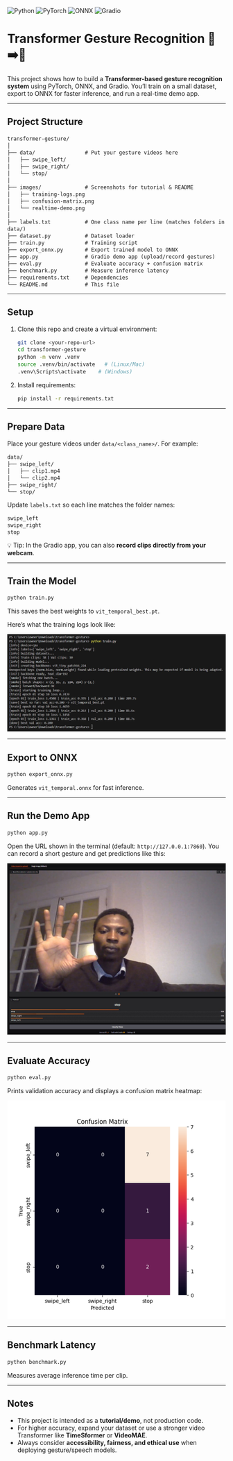 ![Python](https://img.shields.io/badge/python-3.8+-blue.svg)
![PyTorch](https://img.shields.io/badge/PyTorch-2.0+-red.svg)
![ONNX](https://img.shields.io/badge/ONNX-runtime-green.svg)
![Gradio](https://img.shields.io/badge/Gradio-app-orange.svg)

# Transformer Gesture Recognition 🎥➡️🤖  

This project shows how to build a **Transformer-based gesture recognition system** using PyTorch, ONNX, and Gradio. You’ll train on a small dataset, export to ONNX for faster inference, and run a real-time demo app.  

---

## Project Structure  

```
transformer-gesture/
│
├── data/                # Put your gesture videos here
│   ├── swipe_left/
│   ├── swipe_right/
│   └── stop/
│
├── images/              # Screenshots for tutorial & README
│   ├── training-logs.png
│   ├── confusion-matrix.png
│   └── realtime-demo.png
│
├── labels.txt           # One class name per line (matches folders in data/)
├── dataset.py           # Dataset loader
├── train.py             # Training script
├── export_onnx.py       # Export trained model to ONNX
├── app.py               # Gradio demo app (upload/record gestures)
├── eval.py              # Evaluate accuracy + confusion matrix
├── benchmark.py         # Measure inference latency
├── requirements.txt     # Dependencies
└── README.md            # This file
```

---

## Setup  

1. Clone this repo and create a virtual environment:  
   ```bash
   git clone <your-repo-url>
   cd transformer-gesture
   python -m venv .venv
   source .venv/bin/activate   # (Linux/Mac)
   .venv\Scripts\activate    # (Windows)
   ```

2. Install requirements:  
   ```bash
   pip install -r requirements.txt
   ```

---

## Prepare Data  

Place your gesture videos under `data/<class_name>/`. For example:  

```
data/
├── swipe_left/
│   ├── clip1.mp4
│   └── clip2.mp4
├── swipe_right/
└── stop/
```

Update `labels.txt` so each line matches the folder names:  

```
swipe_left
swipe_right
stop
```

💡 Tip: In the Gradio app, you can also **record clips directly from your webcam**.

---

## Train the Model  

```bash
python train.py
```

This saves the best weights to `vit_temporal_best.pt`.  

Here’s what the training logs look like:  

![Training logs](images/training-logs.png)

---

## Export to ONNX  

```bash
python export_onnx.py
```

Generates `vit_temporal.onnx` for fast inference.

---

## Run the Demo App  

```bash
python app.py
```

Open the URL shown in the terminal (default: `http://127.0.0.1:7860`). You can record a short gesture and get predictions like this:  

![Gradio demo output](images/realtime-demo.png)

---

## Evaluate Accuracy  

```bash
python eval.py
```

Prints validation accuracy and displays a confusion matrix heatmap:  

![Confusion matrix](images/confusion-matrix.png)

---

## Benchmark Latency  

```bash
python benchmark.py
```

Measures average inference time per clip.

---

## Notes  

- This project is intended as a **tutorial/demo**, not production code.  
- For higher accuracy, expand your dataset or use a stronger video Transformer like **TimeSformer** or **VideoMAE**.  
- Always consider **accessibility, fairness, and ethical use** when deploying gesture/speech models.  
